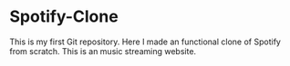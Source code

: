 # Spotify-Clone
This is my first Git repository. Here I made an functional clone of Spotify from scratch.
This is an music streaming website.
